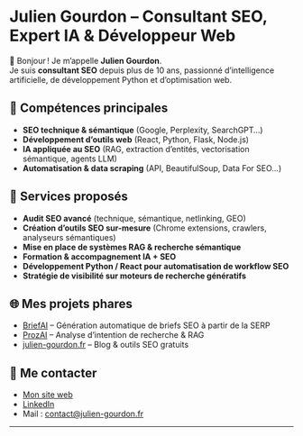 # Julien Gourdon – Consultant SEO, Expert IA & Développeur Web

👋 Bonjour ! Je m’appelle **Julien Gourdon**.  
Je suis **consultant SEO** depuis plus de 10 ans, passionné d’intelligence artificielle, de développement Python et d’optimisation web.

## 🚀 Compétences principales
- **SEO technique & sémantique** (Google, Perplexity, SearchGPT…)
- **Développement d’outils web** (React, Python, Flask, Node.js)
- **IA appliquée au SEO** (RAG, extraction d’entités, vectorisation sémantique, agents LLM)
- **Automatisation & data scraping** (API, BeautifulSoup, Data For SEO…)

## 💼 Services proposés
- **Audit SEO avancé** (technique, sémantique, netlinking, GEO)
- **Création d’outils SEO sur-mesure** (Chrome extensions, crawlers, analyseurs sémantiques)
- **Mise en place de systèmes RAG & recherche sémantique**
- **Formation & accompagnement IA + SEO**
- **Développement Python / React pour automatisation de workflow SEO**
- **Stratégie de visibilité sur moteurs de recherche génératifs**

## 🌐 Mes projets phares
- [BriefAI](https://github.com/julien-gourdon/BriefAI) – Génération automatique de briefs SEO à partir de la SERP
- [ProzAI](https://github.com/julien-gourdon/ProzAI) – Analyse d’intention de recherche & RAG
- [julien-gourdon.fr](https://julien-gourdon.fr) – Blog & outils SEO gratuits

## 📣 Me contacter
- [Mon site web](https://julien-gourdon.fr)
- [LinkedIn](https://www.linkedin.com/in/julien-gourdon/)
- Mail : contact@julien-gourdon.fr

---


